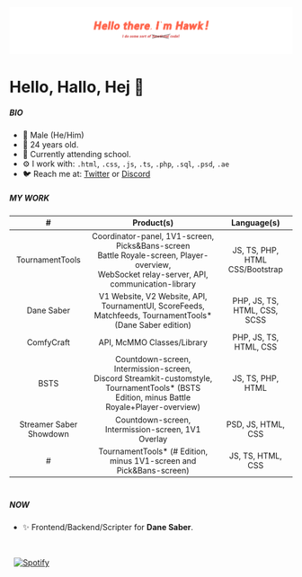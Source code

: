 <p align="center"><a href="https://thanighthawk.tech"><img src="./assets/Banner.png" /></a></p>


# Hello, Hallo, Hej 👋

##### BIO

- 👨 Male (He/Him)
- 📅 24 years old.
- 🏢 Currently attending school.
- ⚙️ I work with: `.html`, `.css`, `.js`, `.ts`, `.php`, `.sql`, `.psd`, `.ae`
- 🐦 Reach me at: [Twitter](https://twitter.com/thanighthawktv) or [Discord](https://discordapp.com/users/592779895084679188)

##### MY WORK
| # | Product(s) | Language(s) |
| :----: | :----: | :----: |
| TournamentTools | Coordinator-panel, 1V1-screen, Picks&Bans-screen <br /> Battle Royale-screen, Player-overview, <br />WebSocket relay-server, API, communication-library | JS, TS, PHP, HTML CSS/Bootstrap |
| Dane Saber | V1 Website, V2 Website, API, TournamentUI, ScoreFeeds, Matchfeeds, TournamentTools* (Dane Saber edition) | PHP, JS, TS, HTML, CSS, SCSS |
| ComfyCraft | API, McMMO Classes/Library | PHP, JS, TS, HTML, CSS |
| BSTS | Countdown-screen, Intermission-screen, <br /> Discord Streamkit-customstyle, <br />TournamentTools* (BSTS Edition, minus Battle Royale+Player-overview) | JS, TS, PHP, HTML | 
| Streamer Saber Showdown | Countdown-screen, Intermission-screen, 1V1 Overlay | PSD, JS, HTML, CSS |
| # | TournamentTools* (# Edition, minus 1V1-screen and Pick&Bans-screen) | JS, TS, HTML, CSS |
#

##### NOW

- ✨ Frontend/Backend/Scripter for <b>Dane Saber</b>.

<br />

&nbsp; [![Spotify](https://novatorem-p6bezkia8-thanighthawk.vercel.app/api/spotify?background_color=0d1117&border_color=ffffff)](https://open.spotify.com/user/gpsmedia)
